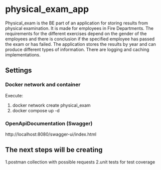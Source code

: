 # physical_exam_app

Physical_exam is the BE part of an application for storing results from physical examination. It is made for employees in Fire Departments. 
The requirements for the different exercises depend on the gender of the employees and there is conclusion if the specified employee has passed the exam 
or has failed. The application stores the results by year and can produce different types of information.
There are logging and caching implementations.

## Settings

### Docker network and container
Execute:
1. docker network create physical_exam
2. docker compose up -d

### OpenApiDocumentation (Swagger)
http://localhost:8080/swagger-ui/index.html

## The next steps will be creating
1.postman collection with possible requests
2.unit tests for test coverage
